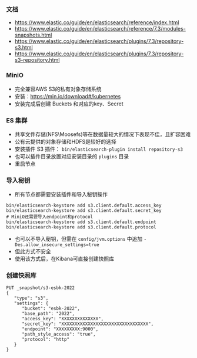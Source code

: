 ### 文档
- https://www.elastic.co/guide/en/elasticsearch/reference/index.html
- https://www.elastic.co/guide/en/elasticsearch/reference/7.3/modules-snapshots.html
- https://www.elastic.co/guide/en/elasticsearch/plugins/7.3/repository-s3.html
- https://www.elastic.co/guide/en/elasticsearch/plugins/7.3/repository-s3-repository.html

### MiniO
- 完全兼容AWS S3的私有对象存储系统
- 安装：https://min.io/download#/kubernetes
- 安装完成后创建 Buckets 和对应的key、Secret 

### ES 集群
- 共享文件存储(NFS\Moosefs)等在数据量较大的情况下表现不佳，且扩容困难
- 公有云提供的对象存储和HDFS是较好的选择
- 安装插件 S3 插件： `bin/elasticsearch-plugin install repository-s3`
- 也可以插件目录放置对应安装目录的 `plugins` 目录
- 重启节点

### 导入秘钥
- 所有节点都需要安装插件和导入秘钥操作
```
bin/elasticsearch-keystore add s3.client.default.access_key
bin/elasticsearch-keystore add s3.client.default.secret_key
# MiniO还需要导入endpoint和protocol
bin/elasticsearch-keystore add s3.client.default.endpoint
bin/elasticsearch-keystore add s3.client.default.protocol
```
- 也可以不导入秘钥，但需在 `config/jvm.options` 中追加 `-Des.allow_insecure_settings=true`
- 但此方式不安全
- 使用该方式后，在Kibana可直接创建快照库

### 创建快照库
```
PUT _snapshot/s3-esbk-2022
{
   "type": "s3",
   "settings": {
      "bucket": "esbk-2022",
      "base_path": "2022",
      "access_key": "XXXXXXXXXXXXXX",
      "secret_key": "XXXXXXXXXXXXXXXXXXXXXXXXXXXXXXXXX",
      "endpoint": "XXXXXXXXX:9000",
      "path_style_access": "true",
      "protocol": "http"
   }
}
```